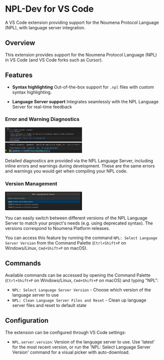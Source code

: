 # NPL-Dev for VS Code

A VS Code extension providing support for the Noumena Protocol Language (NPL), with language server integration.

## Overview

This extension provides support for the Noumena Protocol Language (NPL) in VS Code (and VS Code forks such as Cursor).

## Features

- **Syntax highlighting** Out-of-the-box support for `.npl` files with custom syntax highlighting.

- **Language Server support** Integrates seamlessly with the NPL Language Server for real-time feedback

### Error and Warning Diagnostics

<img src="img/error.png" alt="Error Example" width="50%" />
<img src="img/warning.png" alt="Warning Example" width="50%" />

Detailed diagnostics are provided via the NPL Language Server, including inline errors and warnings during development.
These are the same errors and warnings you would get when compiling your NPL code.

### Version Management

<img alt="Selecting the language server version" src="img.png" width="50%"/>

You can easily switch between different versions of the NPL Language Server to match your project's needs (e.g. using
deprecated syntax). The versions correspond to Noumena Platform releases.

You can access this feature by running the command `NPL: Select Language Server Version` from the Command Palette
(`Ctrl+Shift+P` on Windows/Linux, `Cmd+Shift+P` on macOS).

## Commands

Available commands can be accessed by opening the Command Palette (`Ctrl+Shift+P` on Windows/Linux, `Cmd+Shift+P` on
macOS) and typing "NPL":

- `NPL: Select Language Server Version` - Choose which version of the language server to use
- `NPL: Clean Language Server Files and Reset` - Clean up language server files and reset to default state

## Configuration

The extension can be configured through VS Code settings:

- `NPL.server.version`: Version of the language server to use. Use 'latest' for the most recent version, or run the
  'NPL: Select Language Server Version' command for a visual picker with auto-download.
